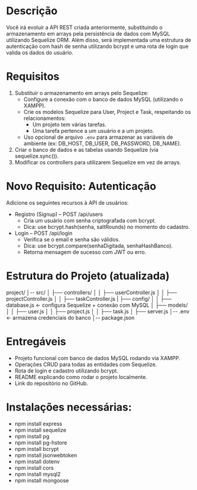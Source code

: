 # Descrição

Você irá evoluir a API REST criada anteriormente, substituindo o armazenamento em arrays pela persistência de dados com MySQL utilizando Sequelize ORM.
Além disso, será implementada uma estrutura de autenticação com hash de senha utilizando bcrypt e uma rota de login que valida os dados do usuário.

# Requisitos

1. Substituir o armazenamento em arrays pelo Sequelize:
   * Configure a conexão com o banco de dados MySQL (utilizando o XAMPP).
   * Crie os modelos Sequelize para User, Project e Task, respeitando os relacionamentos:
     * Um projeto tem várias tarefas.
     * Uma tarefa pertence a um usuário e a um projeto.
   * Uso opcional de arquivo `.env` para armazenar as variáveis de ambiente (ex: DB_HOST, DB_USER, DB_PASSWORD, DB_NAME).
2. Criar o banco de dados e as tabelas usando Sequelize (via sequelize.sync()).
3. Modificar os controllers para utilizarem Sequelize em vez de arrays.

# Novo Requisito: Autenticação

Adicione os seguintes recursos à API de usuários:

* Registro (Signup) – POST /api/users
  * Cria um usuário com senha criptografada com bcrypt.
  * Dica: use bcrypt.hash(senha, saltRounds) no momento do cadastro.
* Login – POST /api/login
  * Verifica se o email e senha são válidos.
  * Dica: use bcrypt.compare(senhaDigitada, senhaHashBanco).
  * Retorna mensagem de sucesso com JWT ou erro.

# Estrutura do Projeto (atualizada)
project/
│-- src/
│   ├── controllers/
│   │   ├── userController.js
│   │   ├── projectController.js
│   │   ├── taskController.js
|   ├── config/
│   │   ├── database.js ← configura Sequelize + conexão com MySQL
│   ├── models/   
│   │   ├── user.js
│   │   ├── project.js
│   │   ├── task.js
│   ├── server.js
│-- .env ← armazena credenciais do banco
│-- package.json


# Entregáveis

* Projeto funcional com banco de dados MySQL rodando via XAMPP.
* Operações CRUD para todas as entidades com Sequelize.
* Rota de login e cadastro utilizando bcrypt.
* README explicando como rodar o projeto localmente.
* Link do repositório no GitHub.

# Instalações necessárias:

 * npm install express
 * npm install sequelize
 * npm install pg
 * npm install pg-hstore
 * npm install bcrypt
 * npm install jsonwebtoken
 * npm install dotenv
 * npm install cors
 * npm install mysql2
 * npm install mongoose